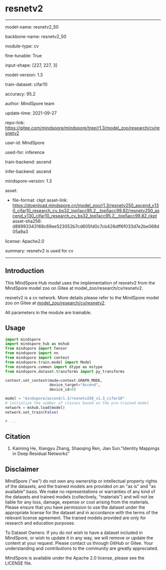 # resnetv2

---

model-name: resnetv2_50

backbone-name: resnetv2_50

module-type: cv

fine-tunable: True

input-shape: [227, 227, 3]

model-version: 1.3

train-dataset: cifar10

accuracy: 95.2

author: MindSpore team

update-time: 2021-09-27

repo-link: <https://gitee.com/mindspore/mindspore/tree/r1.3/model_zoo/research/cv/resnetv2>

user-id: MindSpore

used-for: inference

train-backend: ascend

infer-backend: ascend

mindspore-version: 1.3

asset:

-
    file-format: ckpt
    asset-link: <https://download.mindspore.cn/model_zoo/r1.3/resnetv250_ascend_v130_cifar10_research_cv_bs32_top1acc95.2__top5acc99.82/resnetv250_ascend_v130_cifar10_research_cv_bs32_top1acc95.2__top5acc99.82.ckpt>
    asset-sha256: d88993343168c69ee523052b7cd605fd0c7cb426dff6f033d7e2be068d05a9a3

license: Apache2.0

summary: resnetv2 is used for cv

---

## Introduction

This MindSpore Hub model uses the implementation of resnetv2 from the MindSpore model zoo on Gitee at model_zoo/research/cv/resnetv2.

resnetv2 is a cv network. More details please refer to the MindSpore model zoo on Gitee at [model_zoo/research/cv/resnetv2](https://gitee.com/mindspore/mindspore/blob/r1.3/model_zoo/research/cv/resnetv2/README_CN.md).

All parameters in the module are trainable.

## Usage

```python
import mindspore
import mindspore_hub as mshub
from mindspore import Tensor
from mindspore import nn
from mindspore import context
from mindspore.train.model import Model
from mindspore.common import dtype as mstype
from mindspore.dataset.transforms import py_transforms

context.set_context(mode=context.GRAPH_MODE,
                    device_target="Ascend",
                    device_id=0)

model = "mindspore/ascend/1.3/resnetv250_v1.3_cifar10"
# initialize the number of classes based on the pre-trained model
network = mshub.load(model)
network.set_train(False)

# ...
```

## Citation

1. Kaiming He, Xiangyu Zhang, Shaoqing Ren, Jian Sun."Identity Mappings in Deep Residual Networks"

## Disclaimer

MindSpore ("we") do not own any ownership or intellectual property rights of the datasets, and the trained models are provided on an "as is" and "as available" basis. We make no representations or warranties of any kind of the datasets and trained models (collectively, “materials”) and will not be liable for any loss, damage, expense or cost arising from the materials. Please ensure that you have permission to use the dataset under the appropriate license for the dataset and in accordance with the terms of the relevant license agreement. The trained models provided are only for research and education purposes.

To Dataset Owners: If you do not wish to have a dataset included in MindSpore, or wish to update it in any way, we will remove or update the content at your request. Please contact us through GitHub or Gitee. Your understanding and contributions to the community are greatly appreciated.

MindSpore is available under the Apache 2.0 license, please see the LICENSE file.